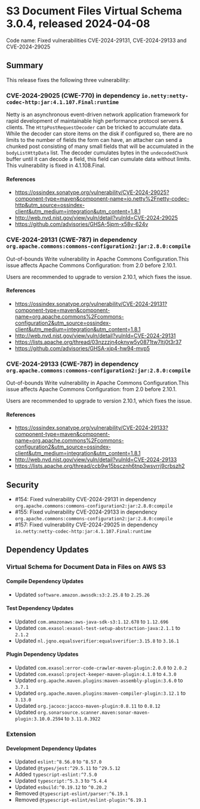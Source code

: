 # S3 Document Files Virtual Schema 3.0.4, released 2024-04-08

Code name: Fixed vulnerabilities CVE-2024-29131, CVE-2024-29133 and CVE-2024-29025

## Summary

This release fixes the following three vulnerability:

### CVE-2024-29025 (CWE-770) in dependency `io.netty:netty-codec-http:jar:4.1.107.Final:runtime`
Netty is an asynchronous event-driven network application framework for rapid development of maintainable high performance protocol servers & clients. The `HttpPostRequestDecoder` can be tricked to accumulate data. While the decoder can store items on the disk if configured so, there are no limits to the number of fields the form can have, an attacher can send a chunked post consisting of many small fields that will be accumulated in the `bodyListHttpData` list. The decoder cumulates bytes in the `undecodedChunk` buffer until it can decode a field, this field can cumulate data without limits. This vulnerability is fixed in 4.1.108.Final.
#### References
* https://ossindex.sonatype.org/vulnerability/CVE-2024-29025?component-type=maven&component-name=io.netty%2Fnetty-codec-http&utm_source=ossindex-client&utm_medium=integration&utm_content=1.8.1
* http://web.nvd.nist.gov/view/vuln/detail?vulnId=CVE-2024-29025
* https://github.com/advisories/GHSA-5jpm-x58v-624v

### CVE-2024-29131 (CWE-787) in dependency `org.apache.commons:commons-configuration2:jar:2.8.0:compile`
Out-of-bounds Write vulnerability in Apache Commons Configuration.This issue affects Apache Commons Configuration: from 2.0 before 2.10.1.

Users are recommended to upgrade to version 2.10.1, which fixes the issue.

#### References
* https://ossindex.sonatype.org/vulnerability/CVE-2024-29131?component-type=maven&component-name=org.apache.commons%2Fcommons-configuration2&utm_source=ossindex-client&utm_medium=integration&utm_content=1.8.1
* http://web.nvd.nist.gov/view/vuln/detail?vulnId=CVE-2024-29131
* https://lists.apache.org/thread/03nzzzjn4oknyw5y0871tw7ltj0t3r37
* https://github.com/advisories/GHSA-xjp4-hw94-mvp5

### CVE-2024-29133 (CWE-787) in dependency `org.apache.commons:commons-configuration2:jar:2.8.0:compile`
Out-of-bounds Write vulnerability in Apache Commons Configuration.This issue affects Apache Commons Configuration: from 2.0 before 2.10.1.

Users are recommended to upgrade to version 2.10.1, which fixes the issue.

#### References
* https://ossindex.sonatype.org/vulnerability/CVE-2024-29133?component-type=maven&component-name=org.apache.commons%2Fcommons-configuration2&utm_source=ossindex-client&utm_medium=integration&utm_content=1.8.1
* http://web.nvd.nist.gov/view/vuln/detail?vulnId=CVE-2024-29133
* https://lists.apache.org/thread/ccb9w15bscznh6tnp3wsvrrj9crbszh2

## Security

* #154: Fixed vulnerability CVE-2024-29131 in dependency `org.apache.commons:commons-configuration2:jar:2.8.0:compile`
* #155: Fixed vulnerability CVE-2024-29133 in dependency `org.apache.commons:commons-configuration2:jar:2.8.0:compile`
* #157: Fixed vulnerability CVE-2024-29025 in dependency `io.netty:netty-codec-http:jar:4.1.107.Final:runtime`

## Dependency Updates

### Virtual Schema for Document Data in Files on AWS S3

#### Compile Dependency Updates

* Updated `software.amazon.awssdk:s3:2.25.8` to `2.25.26`

#### Test Dependency Updates

* Updated `com.amazonaws:aws-java-sdk-s3:1.12.678` to `1.12.696`
* Updated `com.exasol:exasol-test-setup-abstraction-java:2.1.1` to `2.1.2`
* Updated `nl.jqno.equalsverifier:equalsverifier:3.15.8` to `3.16.1`

#### Plugin Dependency Updates

* Updated `com.exasol:error-code-crawler-maven-plugin:2.0.0` to `2.0.2`
* Updated `com.exasol:project-keeper-maven-plugin:4.1.0` to `4.3.0`
* Updated `org.apache.maven.plugins:maven-assembly-plugin:3.6.0` to `3.7.1`
* Updated `org.apache.maven.plugins:maven-compiler-plugin:3.12.1` to `3.13.0`
* Updated `org.jacoco:jacoco-maven-plugin:0.8.11` to `0.8.12`
* Updated `org.sonarsource.scanner.maven:sonar-maven-plugin:3.10.0.2594` to `3.11.0.3922`

### Extension

#### Development Dependency Updates

* Updated `eslint:^8.56.0` to `^8.57.0`
* Updated `@types/jest:^29.5.11` to `^29.5.12`
* Added `typescript-eslint:^7.5.0`
* Updated `typescript:^5.3.3` to `^5.4.4`
* Updated `esbuild:^0.19.12` to `^0.20.2`
* Removed `@typescript-eslint/parser:^6.19.1`
* Removed `@typescript-eslint/eslint-plugin:^6.19.1`
